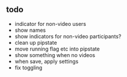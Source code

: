 ## todo

- indicator for non-video users
- show names
- show indicators for non-video participants?
- clean up pipstate
- move running flag etc into pipstate
- show something when no videos
- when save, apply settings
- fix toggling
